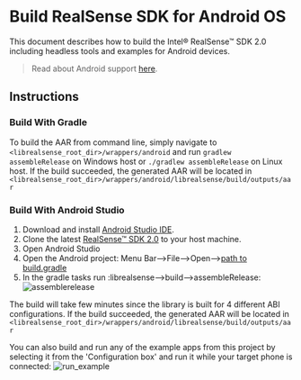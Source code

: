 #  Build RealSense SDK for Android OS
This document describes how to build the Intel® RealSense™ SDK 2.0 including headless tools and examples for Android devices.

> Read about Android support [here](../../doc/android.md).

## Instructions
### Build With Gradle
To build the AAR from command line, simply navigate to `<librealsense_root_dir>/wrappers/android`
and run `gradlew assembleRelease` on Windows host or `./gradlew assembleRelease` on Linux host.
If the build succeeded, the generated AAR will be located in `<librealsense_root_dir>/wrappers/android/librealsense/build/outputs/aar`

### Build With Android Studio
1. Download and install [Android Studio IDE](https://developer.android.com/studio).
2. Clone the latest [RealSense&trade; SDK 2.0](https://github.com/IntelRealSense/librealsense/releases) to your host machine.
3. Open Android Studio
4. Open the Android project: Menu Bar-->File-->Open-->[path to build.gradle](./build.gradle)
5. In the gradle tasks run :librealsense-->build-->assembleRelease:
![assemblerelease](https://user-images.githubusercontent.com/18511514/52563751-f7981280-2e0a-11e9-8612-65946e86f6fc.PNG)

The build will take few minutes since the library is built for 4 different ABI configurations.
If the build succeeded, the generated AAR will be located in `<librealsense_root_dir>/wrappers/android/librealsense/build/outputs/aar`

You can also build and run any of the example apps from this project by selecting it from the 'Configuration box' and run it while your target phone is connected:
![run_example](https://user-images.githubusercontent.com/18511514/52564272-69bd2700-2e0c-11e9-94dc-8f79c60a6b42.PNG)